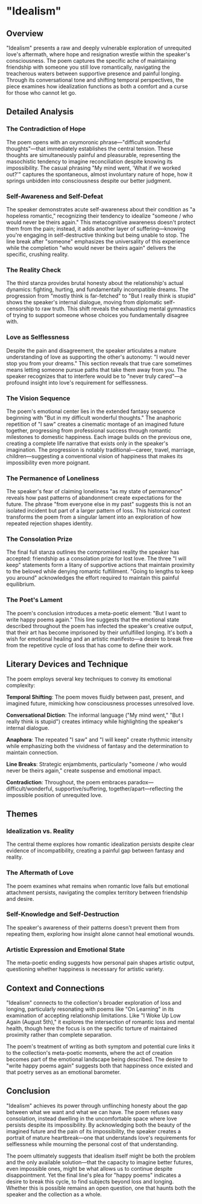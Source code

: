 # "Idealism"

## Overview

"Idealism" presents a raw and deeply vulnerable exploration of unrequited love's aftermath, where hope and resignation wrestle within the speaker's consciousness. The poem captures the specific ache of maintaining friendship with someone you still love romantically, navigating the treacherous waters between supportive presence and painful longing. Through its conversational tone and shifting temporal perspectives, the piece examines how idealization functions as both a comfort and a curse for those who cannot let go.

## Detailed Analysis

### The Contradiction of Hope

The poem opens with an oxymoronic phrase—"difficult wonderful thoughts"—that immediately establishes the central tension. These thoughts are simultaneously painful and pleasurable, representing the masochistic tendency to imagine reconciliation despite knowing its impossibility. The casual phrasing "My mind went, 'What if we worked out?'" captures the spontaneous, almost involuntary nature of hope, how it springs unbidden into consciousness despite our better judgment.

### Self-Awareness and Self-Defeat

The speaker demonstrates acute self-awareness about their condition as "a hopeless romantic," recognizing their tendency to idealize "someone / who would never be theirs again." This metacognitive awareness doesn't protect them from the pain; instead, it adds another layer of suffering—knowing you're engaging in self-destructive thinking but being unable to stop. The line break after "someone" emphasizes the universality of this experience while the completion "who would never be theirs again" delivers the specific, crushing reality.

### The Reality Check

The third stanza provides brutal honesty about the relationship's actual dynamics: fighting, hurting, and fundamentally incompatible dreams. The progression from "mostly think is far-fetched" to "But I really think is stupid" shows the speaker's internal dialogue, moving from diplomatic self-censorship to raw truth. This shift reveals the exhausting mental gymnastics of trying to support someone whose choices you fundamentally disagree with.

### Love as Selflessness

Despite the pain and disagreement, the speaker articulates a mature understanding of love as supporting the other's autonomy: "I would never stop you from your dreams." This section reveals that true care sometimes means letting someone pursue paths that take them away from you. The speaker recognizes that to interfere would be to "never truly cared"—a profound insight into love's requirement for selflessness.

### The Vision Sequence

The poem's emotional center lies in the extended fantasy sequence beginning with "But in my difficult wonderful thoughts." The anaphoric repetition of "I saw" creates a cinematic montage of an imagined future together, progressing from professional success through romantic milestones to domestic happiness. Each image builds on the previous one, creating a complete life narrative that exists only in the speaker's imagination. The progression is notably traditional—career, travel, marriage, children—suggesting a conventional vision of happiness that makes its impossibility even more poignant.

### The Permanence of Loneliness

The speaker's fear of claiming loneliness "as my state of permanence" reveals how past patterns of abandonment create expectations for the future. The phrase "from everyone else in my past" suggests this is not an isolated incident but part of a larger pattern of loss. This historical context transforms the poem from a singular lament into an exploration of how repeated rejection shapes identity.

### The Consolation Prize

The final full stanza outlines the compromised reality the speaker has accepted: friendship as a consolation prize for lost love. The three "I will keep" statements form a litany of supportive actions that maintain proximity to the beloved while denying romantic fulfillment. "Going to lengths to keep you around" acknowledges the effort required to maintain this painful equilibrium.

### The Poet's Lament

The poem's conclusion introduces a meta-poetic element: "But I want to write happy poems again." This line suggests that the emotional state described throughout the poem has infected the speaker's creative output, that their art has become imprisoned by their unfulfilled longing. It's both a wish for emotional healing and an artistic manifesto—a desire to break free from the repetitive cycle of loss that has come to define their work.

## Literary Devices and Technique

The poem employs several key techniques to convey its emotional complexity:

**Temporal Shifting**: The poem moves fluidly between past, present, and imagined future, mimicking how consciousness processes unresolved love.

**Conversational Diction**: The informal language ("My mind went," "But I really think is stupid") creates intimacy while highlighting the speaker's internal dialogue.

**Anaphora**: The repeated "I saw" and "I will keep" create rhythmic intensity while emphasizing both the vividness of fantasy and the determination to maintain connection.

**Line Breaks**: Strategic enjambments, particularly "someone / who would never be theirs again," create suspense and emotional impact.

**Contradiction**: Throughout, the poem embraces paradox—difficult/wonderful, supportive/suffering, together/apart—reflecting the impossible position of unrequited love.

## Themes

### Idealization vs. Reality
The central theme explores how romantic idealization persists despite clear evidence of incompatibility, creating a painful gap between fantasy and reality.

### The Aftermath of Love
The poem examines what remains when romantic love fails but emotional attachment persists, navigating the complex territory between friendship and desire.

### Self-Knowledge and Self-Destruction
The speaker's awareness of their patterns doesn't prevent them from repeating them, exploring how insight alone cannot heal emotional wounds.

### Artistic Expression and Emotional State
The meta-poetic ending suggests how personal pain shapes artistic output, questioning whether happiness is necessary for artistic variety.

## Context and Connections

"Idealism" connects to the collection's broader exploration of loss and longing, particularly resonating with poems like "On Learning" in its examination of accepting relationship limitations. Like "I Woke Up Low Again (August 5th)," it explores the intersection of romantic loss and mental health, though here the focus is on the specific torture of maintained proximity rather than complete separation.

The poem's treatment of writing as both symptom and potential cure links it to the collection's meta-poetic moments, where the act of creation becomes part of the emotional landscape being described. The desire to "write happy poems again" suggests both that happiness once existed and that poetry serves as an emotional barometer.

## Conclusion

"Idealism" achieves its power through unflinching honesty about the gap between what we want and what we can have. The poem refuses easy consolation, instead dwelling in the uncomfortable space where love persists despite its impossibility. By acknowledging both the beauty of the imagined future and the pain of its impossibility, the speaker creates a portrait of mature heartbreak—one that understands love's requirements for selflessness while mourning the personal cost of that understanding.

The poem ultimately suggests that idealism itself might be both the problem and the only available solution—that the capacity to imagine better futures, even impossible ones, might be what allows us to continue despite disappointment. Yet the final line's plea for "happy poems" indicates a desire to break this cycle, to find subjects beyond loss and longing. Whether this is possible remains an open question, one that haunts both the speaker and the collection as a whole.
